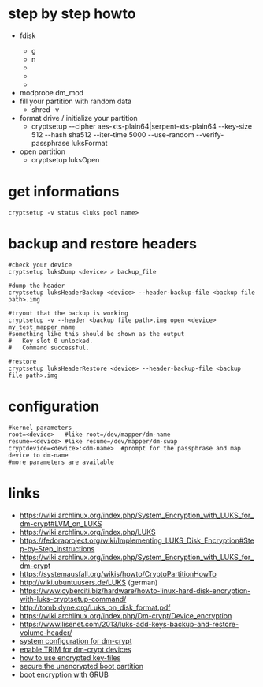 # step by step howto

* fdisk <device>
    * g
    * n
    * <enter>
    * <enter>
    * <enter>
* modprobe dm_mod
* fill your partition with random data
    * shred -v <device>
* format drive / initialize your partition
    * cryptsetup --cipher aes-xts-plain64|serpent-xts-plain64 --key-size 512 --hash sha512 --iter-time 5000 --use-random --verify-passphrase luksFormat <device>
* open partition
    * cryptsetup luksOpen <device> <luks pool name>

# get informations

```
cryptsetup -v status <luks pool name>
```

# backup and restore headers

```
#check your device
cryptsetup luksDump <device> > backup_file

#dump the header
cryptsetup luksHeaderBackup <device> --header-backup-file <backup file path>.img

#tryout that the backup is working
cryptsetup -v --header <backup file path>.img open <device> my_test_mapper_name
#something like this should be shown as the output
#   Key slot 0 unlocked.
#   Command successful.

#restore
cryptsetup luksHeaderRestore <device> --header-backup-file <backup file path>.img
```

# configuration

```
#kernel parameters
root=<device>   #like root=/dev/mapper/dm-name
resume=<device> #like resume=/dev/mapper/dm-swap
cryptdevice=<device>:<dm-name>  #prompt for the passphrase and map device to dm-name
#more parameters are available
```

# links

* https://wiki.archlinux.org/index.php/System_Encryption_with_LUKS_for_dm-crypt#LVM_on_LUKS
* https://wiki.archlinux.org/index.php/LUKS
* https://fedoraproject.org/wiki/Implementing_LUKS_Disk_Encryption#Step-by-Step_Instructions
* https://wiki.archlinux.org/index.php/System_Encryption_with_LUKS_for_dm-crypt
* https://systemausfall.org/wikis/howto/CryptoPartitionHowTo
* http://wiki.ubuntuusers.de/LUKS (german)
* https://www.cyberciti.biz/hardware/howto-linux-hard-disk-encryption-with-luks-cryptsetup-command/
* http://tomb.dyne.org/Luks_on_disk_format.pdf
* https://wiki.archlinux.org/index.php/Dm-crypt/Device_encryption
* https://www.lisenet.com/2013/luks-add-keys-backup-and-restore-volume-header/
* [system configuration for dm-crypt](https://wiki.archlinux.org/index.php/Dm-crypt/System_configuration)
* [enable TRIM for dm-crypt devices](https://wiki.archlinux.org/index.php/Dm-crypt/Specialties#Discard.2FTRIM_support_for_solid_state_drives_.28SSD.29)
* [how to use encrypted key-files](https://wiki.archlinux.org/index.php/Dm-crypt/Specialties#Using_GPG_or_OpenSSL_Encrypted_Keyfiles)
* [secure the unencrypted boot partition](https://wiki.archlinux.org/index.php/Dm-crypt/Specialties#Securing_the_unencrypted_boot_partition)
* [boot encryption with GRUB](https://wiki.archlinux.org/index.php/Dm-crypt/Encrypting_an_entire_system#Encrypted_boot_partition_.28GRUB.29)
